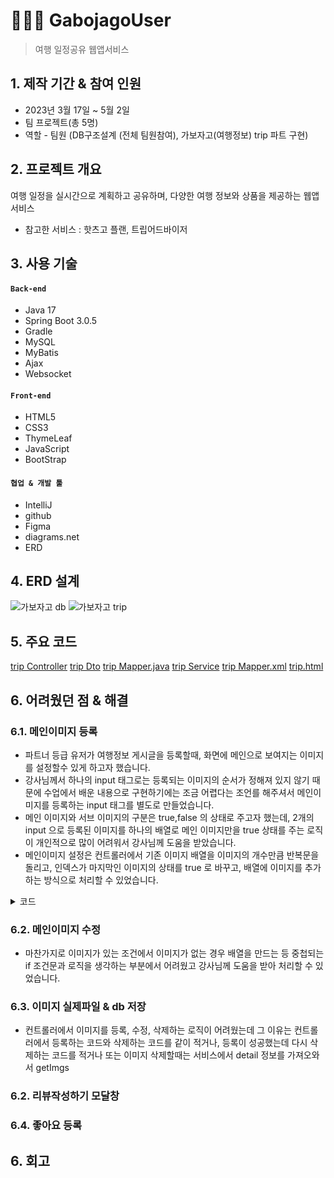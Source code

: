 # 🧑‍🤝‍🧑 GabojagoUser
> 여행 일정공유 웹앱서비스 

## 1. 제작 기간 & 참여 인원
- 2023년 3월 17일 ~ 5월 2일
- 팀 프로젝트(총 5명)
- 역할 - 팀원 (DB구조설계 (전체 팀원참여), 가보자고(여행정보) trip 파트 구현)

## 2. 프로젝트 개요
여행 일정을 실시간으로 계획하고 공유하며, 다양한 여행 정보와 상품을 제공하는 웹앱서비스
- 참고한 서비스 : 핫츠고 플랜, 트립어드바이저

## 3. 사용 기술
#### `Back-end`
- Java 17
- Spring Boot 3.0.5
- Gradle
- MySQL
- MyBatis
- Ajax
- Websocket
#### `Front-end`
- HTML5
- CSS3
- ThymeLeaf
- JavaScript
- BootStrap
#### `협업 & 개발 툴`
- IntelliJ
- github
- Figma
- diagrams.net
- ERD

## 4. ERD 설계
![가보자고 db](https://github.com/mlulucky/Gabojago/assets/117883588/ce0fa165-bf33-4279-b837-04a1d570eb2d)
![가보자고 trip](https://github.com/mlulucky/Gabojago/assets/117883588/73e5b94d-0890-4d2a-ad52-38aa86159fc0)

## 5. 주요 코드
[trip Controller](https://github.com/HINZOO/GabojagoUser/tree/trip/src/main/java/com/project/gabojago/gabojagouser/controller/trip)
[trip Dto](https://github.com/HINZOO/GabojagoUser/tree/trip/src/main/java/com/project/gabojago/gabojagouser/dto/trip)
[trip Mapper.java](https://github.com/HINZOO/GabojagoUser/tree/trip/src/main/java/com/project/gabojago/gabojagouser/mapper/trip)
[trip Service](https://github.com/HINZOO/GabojagoUser/tree/trip/src/main/java/com/project/gabojago/gabojagouser/service/trip)
[trip Mapper.xml](https://github.com/HINZOO/GabojagoUser/tree/trip/src/main/resources/mapper/trip)
[trip.html](https://github.com/HINZOO/GabojagoUser/tree/trip/src/main/resources/templates/trip)

## 6. 어려웠던 점 & 해결
### 6.1. 메인이미지 등록
- 파트너 등급 유저가 여행정보 게시글을 등록할때, 화면에 메인으로 보여지는 이미지를 설정할수 있게 하고자 했습니다.
- 강사님께서 하나의 input 태그로는 등록되는 이미지의 순서가 정해져 있지 않기 때문에 수업에서 배운 내용으로 구현하기에는 조금 어렵다는 조언를 해주셔서 메인이미지를 등록하는 input 태그를 별도로 만들었습니다.
- 메인 이미지와 서브 이미지의 구분은 true,false 의 상태로 주고자 했는데, 2개의 input 으로 등록된 이미지를 하나의 배열로 메인 이미지만을 true 상태를 주는 로직이 개인적으로 많이 어려워서 강사님께 도움을 받았습니다.
- 메인이미지 설정은 컨트롤러에서 기존 이미지 배열을 이미지의 개수만큼 반복문을 돌리고, 인덱스가 마지막인 이미지의 상태를 true 로 바꾸고, 배열에 이미지를 추가하는 방식으로 처리할 수 있었습니다.

<details>
  <summary>코드</summary> 
  <div>
    List<TripImgDto> imgDtos=null;
        if (imgs != null) {
            imgDtos = new ArrayList<>();
            for (int i=0; i<imgs.size(); i++) {
                MultipartFile img=imgs.get(i);
                if (!img.isEmpty()) {
                    String[] contentTypes = img.getContentType().split("/");
                    if (contentTypes[0].equals("image")) {
                        String fileName = System.currentTimeMillis() + "_" + (int) (Math.random() * 10000) + "." + contentTypes[1];
                        Path path = Paths.get(staticPath + "/public/img/trip/" + fileName);
                        try {
                            img.transferTo(path);
                        } catch (IOException e) {
                            log.error(e.getMessage());
                        }
                        TripImgDto imgDto = new TripImgDto();
                        if(i==imgs.size()-1)imgDto.setImgMain(true); // 인덱스 마지막일때 이미지 => 메인 이미지
                        imgDto.setImgPath("/public/img/trip/" + fileName);
                        imgDtos.add(imgDto);
                    }
                }
            }
        }
        trip.setImgs(imgDtos);
  
  </div>
</details>



### 6.2. 메인이미지 수정
- 마찬가지로 이미지가 있는 조건에서 이미지가 없는 경우 배열을 만드는 등 중첩되는 if 조건문과 로직을 생각하는 부분에서 어려웠고 강사님께 도움을 받아 처리할 수 있었습니다. 

### 6.3. 이미지 실제파일 & db 저장
- 컨트롤러에서 이미지를 등록, 수정, 삭제하는 로직이 어려웠는데 그 이유는 컨트롤러에서 등록하는 코드와 삭제하는 코드를 같이 적거나, 등록이 성공했는데 다시 삭제하는 코드를 적거나 또는 이미지 삭제할때는 서비스에서 detail 정보를 가져오와서 getImgs

### 6.2. 리뷰작성하기 모달창 



### 6.4. 좋아요 등록


## 6. 회고


